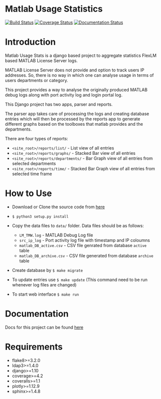 # Matlab Usage Statistics
[![Build Status](https://travis-ci.org/akshaykhadse/matlab-usage-stats.svg?branch=master)](https://travis-ci.org/akshaykhadse/matlab-usage-stats)
[![Coverage Status](https://coveralls.io/repos/github/akshaykhadse/matlab-usage-stats/badge.svg?branch=master)](https://coveralls.io/github/akshaykhadse/matlab-usage-stats?branch=master)
[![Documentation Status](https://readthedocs.org/projects/matlab-usage-stats/badge/?version=latest)](http://matlab-usage-stats.readthedocs.io/en/latest/?badge=latest)

Introduction
============

Matlab Usage Stats is a django based project to aggregate statistics FlexLM based MATLAB License Server logs.

MATLAB License Server does not provide and option to track users IP addresses. So, there is no way in which one can analyse usage in terms of users departments or category.

This project provides a way to analyse the originally produced MATLAB debug logs along with port activity log and login portal log.

This Django project has two apps, parser and reports.

The parser app takes care of processing the logs and creating database entries which will then be processed by the reports app to generate different graphs based on the toolboxes that matlab provides and the departments.

There are four types of reports:

- `<site_root>/reports/list/` - List view of all entries
- `<site_root>/reports/graphs/` - Stacked Bar view of all entries
- `<site_root>/reports/departments/` - Bar Graph view of all entries from selected departments
- `<site_root>/reports/time/` - Stacked Bar Graph view of all entries from selected time frame

How to Use
==========

- Download or Clone the source code from [here](https://github.com/akshaykhadse/matlab-usage-stats/)
- `$ python3 setup.py install`
- Copy the data files to `data/` folder. Data files should be as follows:

  - `LM_TMW.log` - MATLAB Debug Log file
  - `src_ip_log` - Port activity log file with timestamp and IP coloumns
  - `matlab_DB_active.csv` - CSV file genrated from database `active` table
  - `matlab_DB_archive.csv` - CSV file generated from database `archive` table

- Create database by `$ make migrate`
- To update entries use `$ make update` (This command need to be run whenever log files are changed)

- To start web interface `$ make run`

Documentation
=============
Docs for this project can be found [here](https://matlab-usage-stats.readthedocs.io/)

Requirements
============

- flake8>=3.2.0
- ldap3>=1.4.0
- django>=1.10
- coverage>=4.2
- coveralls>=1.1
- plotly>=1.12.9
- sphinx>=1.4.8
